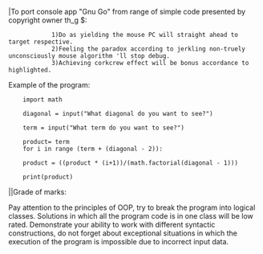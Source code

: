 |To port console app "Gnu Go" from range of simple code presented by copyright owner                                                                          th_g $:


                1)Do as yielding the mouse PC will straight ahead to target respective.                                      
                2)Feeling the paradox according to jerkling non-truely unconsciously mouse algorithm 'll stop debug.     
                3)Achieving corkcrew effect will be bonus accordance to highlighted.              

Example of the program: 

        import math

        diagonal = input("What diagonal do you want to see?")

        term = input("What term do you want to see?")

        product= term
        for i in range (term + (diagonal - 2)):

        product = ((product * (i+1))/(math.factorial(diagonal - 1)))

        print(product)

||Grade of marks:

Pay attention to the principles of OOP, try to break the program into logical classes. Solutions in which all the program code is in one class will be low rated. Demonstrate your ability to work with different syntactic constructions, do not forget about exceptional situations in which the execution of the program is impossible due to incorrect input data.
